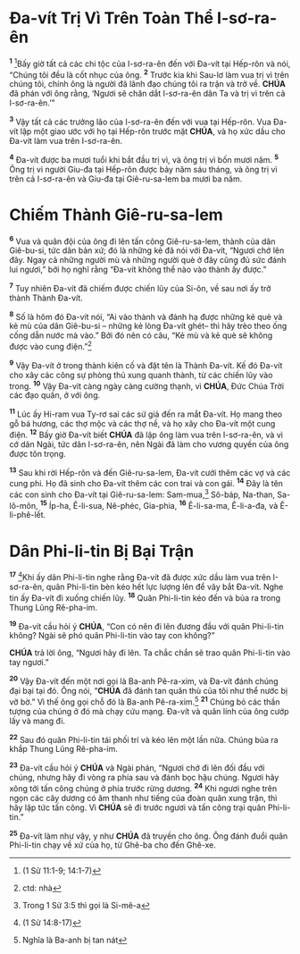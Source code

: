 # Đa-vít Trị Vì Trên Toàn Thể I-sơ-ra-ên
<sup><b>1</b></sup> [^1@-82a9ced5-e0f2-4bfb-be7a-bdac0880e82b]Bấy giờ tất cả các chi tộc của I-sơ-ra-ên đến với Đa-vít tại Hếp-rôn và nói, “Chúng tôi đều là cốt nhục của ông. <sup><b>2</b></sup> Trước kia khi Sau-lơ làm vua trị vì trên chúng tôi, chính ông là người đã lãnh đạo chúng tôi ra trận và trở về. **CHÚA** đã phán với ông rằng, ‘Ngươi sẽ chăn dắt I-sơ-ra-ên dân Ta và trị vì trên cả I-sơ-ra-ên.’”

<sup><b>3</b></sup> Vậy tất cả các trưởng lão của I-sơ-ra-ên đến với vua tại Hếp-rôn. Vua Đa-vít lập một giao ước với họ tại Hếp-rôn trước mặt **CHÚA**, và họ xức dầu cho Đa-vít làm vua trên I-sơ-ra-ên.

<sup><b>4</b></sup> Đa-vít được ba mươi tuổi khi bắt đầu trị vì, và ông trị vì bốn mươi năm. <sup><b>5</b></sup> Ông trị vì người Giu-đa tại Hếp-rôn được bảy năm sáu tháng, và ông trị vì trên cả I-sơ-ra-ên và Giu-đa tại Giê-ru-sa-lem ba mươi ba năm.


# Chiếm Thành Giê-ru-sa-lem
<sup><b>6</b></sup> Vua và quân đội của ông đi lên tấn công Giê-ru-sa-lem, thành của dân Giê-bu-si, tức dân bản xứ; đó là những kẻ đã nói với Đa-vít, “Ngươi chớ lên đây. Ngay cả những người mù và những người què ở đây cũng đủ sức đánh lui ngươi,” bởi họ nghĩ rằng “Đa-vít không thể nào vào thành ấy được.”

<sup><b>7</b></sup> Tuy nhiên Đa-vít đã chiếm được chiến lũy của Si-ôn, về sau nơi ấy trở thành Thành Đa-vít.

<sup><b>8</b></sup> Số là hôm đó Đa-vít nói, “Ai vào thành và đánh hạ được những kẻ què và kẻ mù của dân Giê-bu-si – những kẻ lòng Đa-vít ghét– thì hãy trèo theo ống cống dẫn nước mà vào.” Bởi đó nên có câu, “Kẻ mù và kẻ què sẽ không được vào cung điện.”[^1-82a9ced5-e0f2-4bfb-be7a-bdac0880e82b]

<sup><b>9</b></sup> Vậy Đa-vít ở trong thành kiên cố và đặt tên là Thành Đa-vít. Kế đó Đa-vít cho xây các công sự phòng thủ xung quanh thành, từ các chiến lũy vào trong. <sup><b>10</b></sup> Vậy Đa-vít càng ngày càng cường thạnh, vì **CHÚA**, Đức Chúa Trời các đạo quân, ở với ông.

<sup><b>11</b></sup> Lúc ấy Hi-ram vua Ty-rơ sai các sứ giả đến ra mắt Đa-vít. Họ mang theo gỗ bá hương, các thợ mộc và các thợ nề, và họ xây cho Đa-vít một cung điện. <sup><b>12</b></sup> Bấy giờ Đa-vít biết **CHÚA** đã lập ông làm vua trên I-sơ-ra-ên, và vì cớ dân Ngài, tức dân I-sơ-ra-ên, nên Ngài đã làm cho vương quyền của ông được tôn trọng.

<sup><b>13</b></sup> Sau khi rời Hếp-rôn và đến Giê-ru-sa-lem, Đa-vít cưới thêm các vợ và các cung phi. Họ đã sinh cho Đa-vít thêm các con trai và con gái. <sup><b>14</b></sup> Đây là tên các con sinh cho Đa-vít tại Giê-ru-sa-lem: Sam-mua,[^2-82a9ced5-e0f2-4bfb-be7a-bdac0880e82b] Sô-báp, Na-than, Sa-lô-môn, <sup><b>15</b></sup> Íp-ha, Ê-li-sua, Nê-phéc, Gia-phia, <sup><b>16</b></sup> Ê-li-sa-ma, Ê-li-a-đa, và Ê-li-phê-lết.


# Dân Phi-li-tin Bị Bại Trận
<sup><b>17</b></sup> [^2@-82a9ced5-e0f2-4bfb-be7a-bdac0880e82b]Khi ấy dân Phi-li-tin nghe rằng Đa-vít đã được xức dầu làm vua trên I-sơ-ra-ên, quân Phi-li-tin bèn kéo hết lực lượng lên để vây bắt Đa-vít. Nghe tin ấy Đa-vít đi xuống chiến lũy. <sup><b>18</b></sup> Quân Phi-li-tin kéo đến và bủa ra trong Thung Lũng Rê-pha-im.

<sup><b>19</b></sup> Đa-vít cầu hỏi ý **CHÚA**, “Con có nên đi lên đương đầu với quân Phi-li-tin không? Ngài sẽ phó quân Phi-li-tin vào tay con không?”

**CHÚA** trả lời ông, “Ngươi hãy đi lên. Ta chắc chắn sẽ trao quân Phi-li-tin vào tay ngươi.”

<sup><b>20</b></sup> Vậy Đa-vít đến một nơi gọi là Ba-anh Pê-ra-xim, và Đa-vít đánh chúng đại bại tại đó. Ông nói, “**CHÚA** đã đánh tan quân thù của tôi như thể nước bị vỡ bờ.” Vì thế ông gọi chỗ đó là Ba-anh Pê-ra-xim.[^3-82a9ced5-e0f2-4bfb-be7a-bdac0880e82b] <sup><b>21</b></sup> Chúng bỏ các thần tượng của chúng ở đó mà chạy cứu mạng. Đa-vít và quân lính của ông cướp lấy và mang đi.

<sup><b>22</b></sup> Sau đó quân Phi-li-tin tái phối trí và kéo lên một lần nữa. Chúng bủa ra khắp Thung Lũng Rê-pha-im.

<sup><b>23</b></sup> Đa-vít cầu hỏi ý **CHÚA** và Ngài phán, “Ngươi chớ đi lên đối đầu với chúng, nhưng hãy đi vòng ra phía sau và đánh bọc hậu chúng. Ngươi hãy xông tới tấn công chúng ở phía trước rừng dương. <sup><b>24</b></sup> Khi ngươi nghe trên ngọn các cây dương có âm thanh như tiếng của đoàn quân xung trận, thì hãy lập tức tấn công. Vì **CHÚA** sẽ đi trước ngươi và tấn công trại quân Phi-li-tin.”

<sup><b>25</b></sup> Đa-vít làm như vậy, y như **CHÚA** đã truyền cho ông. Ông đánh đuổi quân Phi-li-tin chạy về xứ của họ, từ Ghê-ba cho đến Ghê-xe.

[^1-82a9ced5-e0f2-4bfb-be7a-bdac0880e82b]: ctd: nhà
[^2-82a9ced5-e0f2-4bfb-be7a-bdac0880e82b]: Trong 1 Sử 3:5 thì gọi là Si-mê-a
[^3-82a9ced5-e0f2-4bfb-be7a-bdac0880e82b]: Nghĩa là Ba-anh bị tan nát
[^1@-82a9ced5-e0f2-4bfb-be7a-bdac0880e82b]: (1 Sử 11:1-9; 14:1-7)
[^2@-82a9ced5-e0f2-4bfb-be7a-bdac0880e82b]: (1 Sử 14:8-17)